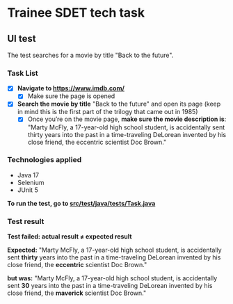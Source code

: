 # Trainee SDET tech task

## UI test
The test searches for a movie by title "Back to the future".

### Task List
- [X] **Navigate to https://www.imdb.com/**
    - [X] Make sure the page is opened
- [X] **Search the movie by title** "Back to the future" and open its page 
(keep in mind this is the first part of the trilogy that came out in 1985)
    - [X] Once you’re on the movie page, **make sure the movie description is**: 
          "Marty McFly, a 17-year-old high school student, is accidentally sent 
          thirty years into the past in a time-traveling DeLorean invented by his 
          close friend, the eccentric scientist Doc Brown."
  
### Technologies applied
* Java 17
* Selenium
* JUnit 5

**To run the test, go to [src/test/java/tests/Task.java]()**

### Test result
**Test failed: actual result ≠ expected result**
		
**Expected:** "Marty McFly, a 17-year-old high school student, is accidentally sent **thirty** years into the past
		in a time-traveling DeLorean invented by his close friend, the **eccentric** scientist Doc Brown."

**but was:** "Marty McFly, a 17-year-old high school student, is accidentally sent **30** years into the past
     	in a time-traveling DeLorean invented by his close friend, the **maverick** scientist Doc Brown."
		 
